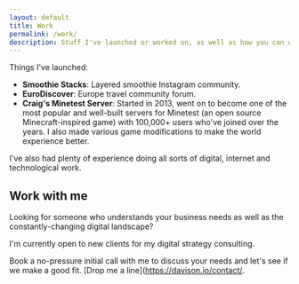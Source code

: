 ```yaml
---
layout: default
title: Work
permalink: /work/
description: Stuff I've launched or worked on, as well as how you can work with me.
---
```


Things I've launched:

- **Smoothie Stacks**: Layered smoothie Instagram community.
- **EuroDiscover**: Europe travel community forum.
- **Craig's Minetest Server**: Started in 2013, went on to become one of the most popular and well-built servers for Minetest (an open source Minecraft-inspired game) with 100,000+ users who've joined over the years. I also made various game modifications to make the world experience better.

I've also had plenty of experience doing all sorts of digital, internet and technological work.

## Work with me

Looking for someone who understands your business needs as well as the constantly-changing digital landscape?

I'm currently open to new clients for my digital strategy consulting.

Book a no-pressure initial call with me to discuss your needs and let's see if we make a good fit. [Drop me a line](https://davison.io/contact/.
